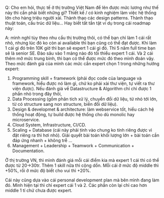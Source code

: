 Q: Cho em hỏi, thực tế ở thị trường Việt Nam để lên được mức lương như thế này thì cần phải biết những gì? Thiết kế / có kinh nghiệm làm việc hệ thống lớn cho hàng triệu người xài. Thành thạo các design patterns. Thành thạo thuật toán, cấu trúc dữ liệu... Hay biết tất tần tật ví dụ trong cái roadmap này:

A: mình nghĩ tùy theo nhu cầu thị trường thôi, có thể bạn chỉ làm 1 cái rất nhỏ, nhưng lúc đó ko còn ai available thì bạn cũng có thể đạt được. Khi làm 1 cái gì đó trên 10K giờ thì bạn sẽ expert 1 cái gì đó. Thì 5 năm full time bạn sẽ là senior SE. Đào sâu vào 1 mảng nào đó tối thiểu expert 1 cái. Và 2 cái thêm mở mức trung bình, thì bạn có thể được mức đó theo mình đoán vậy. Theo mức đánh giá của mình các mức cần expert chọn 1 trong những hướng expert:
1. Programming skill + framework (phải đọc code của language và framework, hiểu được nó làm gì, chứ ko phải xài thư viện, tự viết ra thư viện được). Nếu đánh giá về Datastructure & Algorithm chỉ chỉ được 1 phần nhỏ trong đây thôi,
2. Data Processing (gồm phân tích xử lý, chuyển đổi dữ liệu, từ nhỏ tới lớn, từ có structure sang non structure, biến đổi dữ liệu).
3. Design & developmet & architecture: làm webservice tốt, hiểu cách hệ thống hoạt động, tự build được hệ thống cho dù monolic hay microservice.
4. Cloud System, Infrastructure, CI/CD.
5. Scaling + Database (cái này phải tính vào chung ko tính riêng được vì đặt riêng ra thì hơi nhỏ). Giải quyết bài toán khối lượng lớn + bài toán cần đáp ứng nhanh + không trễ ...
6. Management + Leadership + Teamwork + Communication + Documentation.

Ở thị trường VN, thì mình đánh giá mỗi cái điểm kia mà expert 1 cái thì có thể được từ 20->30tr. Thêm 1 skill nữa thì cộng dồn. Mỗi cái ở mức độ middle thì +50%, rồi ở mức độ biết cho vui thì +20%.

Cái này cũng dựa vào cái personal development plan mà bên mình đang làm đó. Mình hiện tại thì chỉ expert cái 1 và 2. Các phần còn lại chỉ cao hơn middle 1 tí chứ chưa được expert.